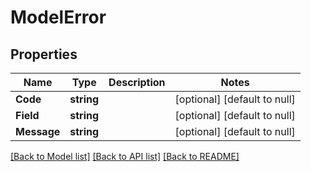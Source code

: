 # ModelError

## Properties
Name | Type | Description | Notes
------------ | ------------- | ------------- | -------------
**Code** | **string** |  | [optional] [default to null]
**Field** | **string** |  | [optional] [default to null]
**Message** | **string** |  | [optional] [default to null]

[[Back to Model list]](../README.md#documentation-for-models) [[Back to API list]](../README.md#documentation-for-api-endpoints) [[Back to README]](../README.md)


